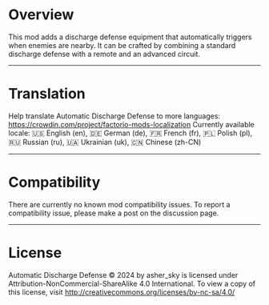 # Overview
This mod adds a discharge defense equipment that automatically triggers when enemies are nearby. It can be crafted by combining a standard discharge defense with a remote and an advanced circuit.

---------------------
# Translation
Help translate Automatic Discharge Defense to more languages: https://crowdin.com/project/factorio-mods-localization
Currently available locale:
🇺🇸 English (en), 🇩🇪 German (de), 🇫🇷 French (fr), 🇵🇱 Polish (pl), 🇷🇺 Russian (ru), 🇺🇦 Ukrainian (uk), 🇨🇳 Chinese (zh-CN)

---------------------
# Compatibility
There are currently no known mod compatibility issues. To report a compatibility issue, please make a post on the discussion page.

---------------------
# License
Automatic Discharge Defense © 2024 by asher_sky is licensed under Attribution-NonCommercial-ShareAlike 4.0 International.
To view a copy of this license, visit http://creativecommons.org/licenses/by-nc-sa/4.0/
